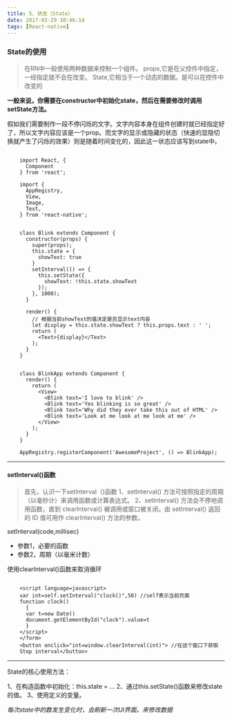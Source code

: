 ```yaml
---
title: 5、状态（State）
date: 2017-03-29 10:46:14
tags: [React-native]
---
```


### State的使用
>在RN中一般使用两种数据来控制一个组件。
 props,它是在父控件中指定，一经指定就不会在改变。
 State,它相当于一个动态的数据。是可以在控件中改变的

 **一般来说，你需要在constructor中初始化state，然后在需要修改时调用setState方法。**

<!--more-->

假如我们需要制作一段不停闪烁的文字。文字内容本身在组件创建时就已经指定好了，所以文字内容应该是一个prop。而文字的显示或隐藏的状态（快速的显隐切换就产生了闪烁的效果）则是随着时间变化的，因此这一状态应该写到state中。

``` 

    import React, {
      Component
    } from 'react';

    import {
      AppRegistry,
      View,
      Image,
      Text,
    } from 'react-native';


    class Blink extends Component {
      constructor(props) {
        super(props);
        this.state = {
          showText: true
        }
        setInterval(() => {
          this.setState({
            showText: !this.state.showText
          });
        }, 1000);
      }

      render() {
        // 根据当前showText的值决定是否显示text内容
        let display = this.state.showText ? this.props.text : ' ';
        return (
          <Text>{display}</Text>
        );
      }
    }


    class BlinkApp extends Component {
      render() {
        return (
          <View>
            <Blink text='I love to blink' />
            <Blink text='Yes blinking is so great' />
            <Blink text='Why did they ever take this out of HTML' />
            <Blink text='Look at me look at me look at me' />
          </View>
        );
      }
    }

    AppRegistry.registerComponent('AwesomeProject', () => BlinkApp);

```

---
#### setInterval()函数

>首先，认识一下setInterval（)函数
 1、setInterval() 方法可按照指定的周期（以毫秒计）来调用函数或计算表达式。
 2、setInterval() 方法会不停地调用函数，直到 clearInterval() 被调用或窗口被关闭。由 setInterval() 返回的 ID 值可用作 clearInterval() 方法的参数。

setInterval(code,millisec)

+ 参数1，必要的函数
+ 参数2，周期（以毫米计数）

使用clearInterval()函数来取消循环

``` 

    <script language=javascript>
    var int=self.setInterval("clock()",50) //self表示当前页面
    function clock()
      {
      var t=new Date()
      document.getElementById("clock").value=t
      }
    </script>
    </form>
    <button onclick="int=window.clearInterval(int)"> //在这个窗口下获取
    Stop interval</button>

```

---


State的核心使用方法：

1、在构造函数中初始化：this.state = ...
2、通过this.setState()函数来修改state的值。
3、使用定义的变量。

*每次state中的数发生变化时，会刷新一次UI界面。来修改数据*
